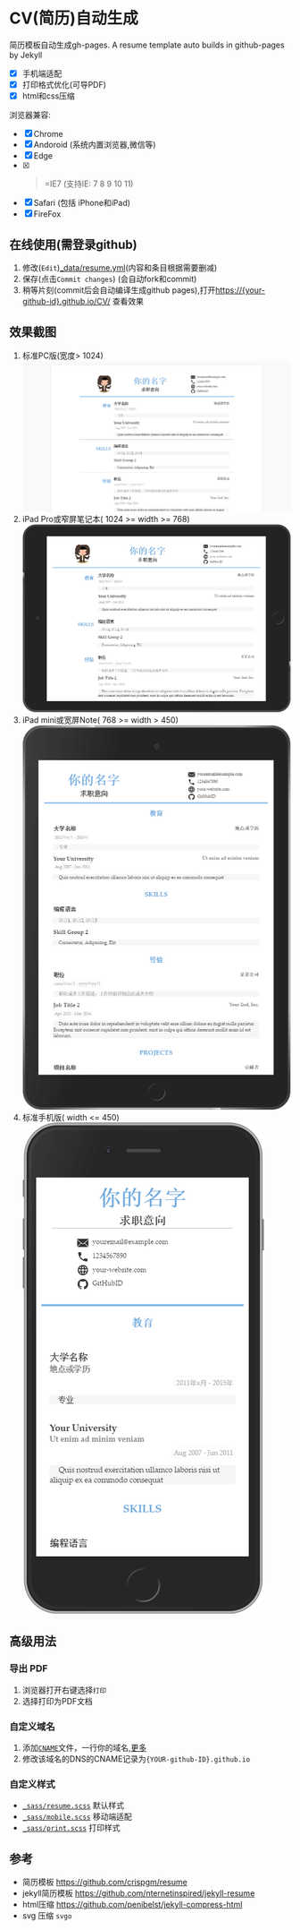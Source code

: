 # CV(简历)自动生成
简历模板自动生成gh-pages. A resume template auto builds in github-pages by Jekyll

* [x] 手机端适配
* [x] 打印格式优化(可导PDF)
* [x] html和css压缩

浏览器兼容:

* [x] Chrome
* [x] Andoroid (系统内置浏览器,微信等)
* [x] Edge
* [x] >=IE7 (支持IE: 7 8 9 10 11)
* [x] Safari (包括 iPhone和iPad)
* [x] FireFox

## 在线使用(需登录github)

1. 修改(`Edit`)[_data/resume.yml](https://github.com/NewFuture/CV/edit/gh-pages/_data/resume.yml)(内容和条目根据需要删减)
2. 保存(点击`Commit changes`) (会自动fork和commit)
3. 稍等片刻(commit后会自动编译生成github pages),打开[https://{your-github-id}.github.io/CV/](https://newfuture.github.io/CV/) 查看效果


## 效果截图

1. 标准PC版(宽度> 1024)![](assets/img/pc.png)
2. iPad Pro或窄屏笔记本( 1024 >= width >= 768)![](assets/img/large.png)
3. iPad mini或宽屏Note( 768 >= width > 450)![](assets/img/ipad.png)
4. 标准手机版( width <= 450)![](assets/img/iphone.png)



## 高级用法

### 导出 PDF
1. 浏览器打开右键选择`打印`
2. 选择打印为PDF文档

### 自定义域名

1. 添加[`CNAME`](./CNAME)文件，一行你的域名,[更多](https://help.github.com/articles/adding-or-removing-a-custom-domain-for-your-github-pages-site/)
2. 修改该域名的DNS的CNAME记录为`{YOUR-github-ID}.github.io`

### 自定义样式
* [`_sass/resume.scss`](_sass/resume.scss) 默认样式
* [`_sass/mobile.scss`](_sass/mobile.scss) 移动端适配
* [`_sass/print.scss`](_sass/print.scss) 打印样式

## 参考

* 简历模板 https://github.com/crispgm/resume
* jekyll简历模板 https://github.com/nternetinspired/jekyll-resume
* html压缩 https://github.com/penibelst/jekyll-compress-html
* svg 压缩 `svgo`